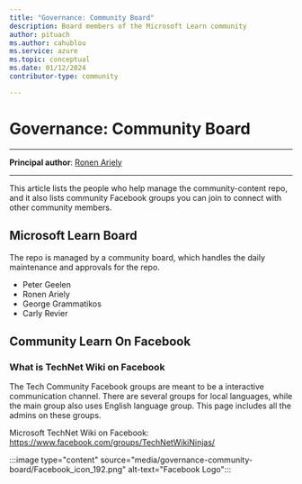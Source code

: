 ```yaml
---
title: "Governance: Community Board" 
description: Board members of the Microsoft Learn community
author: pituach 
ms.author: cahublou 
ms.service: azure 
ms.topic: conceptual 
ms.date: 01/12/2024 
contributor-type: community

---
```


# Governance: Community Board

---

**Principal author**: [Ronen Ariely](/users/pituach/) 

---

This article lists the people who help manage the community-content repo, and it also lists community Facebook groups you can join to connect with other community members. 

## Microsoft Learn Board

The repo is managed by a community board, which handles the daily maintenance and approvals for the repo.

- Peter Geelen
- Ronen Ariely
- George Grammatikos
- Carly Revier

## Community Learn On Facebook

### What is TechNet Wiki on Facebook

The Tech Community Facebook groups are meant to be a interactive communication channel. There are several groups for local languages, while the main group also uses English language group. This page includes all the admins on these groups.

Microsoft TechNet Wiki on Facebook: https://www.facebook.com/groups/TechNetWikiNinjas/

:::image type="content" source="media/governance-community-board/Facebook_icon_192.png" alt-text="Facebook Logo":::
